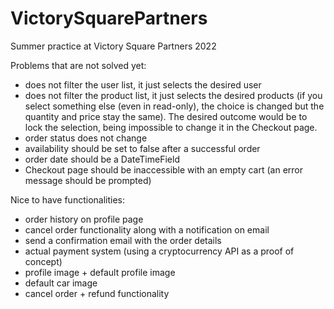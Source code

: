 # VictorySquarePartners
Summer practice at Victory Square Partners 2022

Problems that are not solved yet:
- does not filter the user list, it just selects the desired user
- does not filter the product list, it just selects the desired products (if you select something else (even in read-only), the choice is changed but the quantity and price stay the same). The desired outcome would be to lock the selection, being impossible to change it in the Checkout page.
- order status does not change
- availability should be set to false after a successful order
- order date should be a DateTimeField
- Checkout page should be inaccessible with an empty cart (an error message should be prompted)

Nice to have functionalities:
- order history on profile page
- cancel order functionality along with a notification on email
- send a confirmation email with the order details
- actual payment system (using a cryptocurrency API as a proof of concept)
- profile image + default profile image
- default car image
- cancel order + refund functionality
